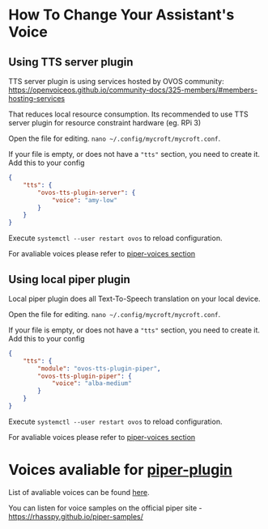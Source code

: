 # How To Change Your Assistant's Voice

## Using TTS server plugin

TTS server plugin is using services hosted by OVOS community:
https://openvoiceos.github.io/community-docs/325-members/#members-hosting-services

That reduces local resource consumption. Its recommended to use TTS server plugin for resource constraint hardware (eg. RPi 3)

Open the file for editing.  `nano ~/.config/mycroft/mycroft.conf`.

If your file is empty, or does not have a `"tts"` section, you need to create it.  Add this to your config

```json
{
    "tts": {
        "ovos-tts-plugin-server": {
            "voice": "amy-low"
        }
    }
}
```

Execute `systemctl --user restart ovos` to reload configuration.

For avaliable voices please refer to [piper-voices section](#voices-avaliable-for-piper-plugin-)

## Using local piper plugin

Local piper plugin does all Text-To-Speech translation on your local device.

Open the file for editing.  `nano ~/.config/mycroft/mycroft.conf`.

If your file is empty, or does not have a `"tts"` section, you need to create it.  Add this to your config

```json
{
    "tts": {
        "module": "ovos-tts-plugin-piper",
        "ovos-tts-plugin-piper": {
            "voice": "alba-medium"
        }
    }
}
```

Execute `systemctl --user restart ovos` to reload configuration.

For avaliable voices please refer to [piper-voices section](#voices-avaliable-for-piper-plugin-)

# Voices avaliable for [piper-plugin](https://github.com/OpenVoiceOS/ovos-tts-plugin-piper/)
List of avaliable voices can be found [here](https://github.com/OpenVoiceOS/ovos-tts-plugin-piper/blob/dev/ovos_tts_plugin_piper/__init__.py#L155C8-L242C109).

You can listen for voice samples on the official piper site - https://rhasspy.github.io/piper-samples/

